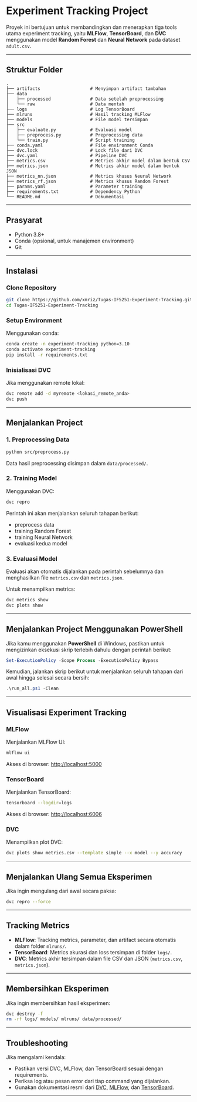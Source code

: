 # Experiment Tracking Project

Proyek ini bertujuan untuk membandingkan dan menerapkan tiga tools utama experiment tracking, yaitu **MLFlow**, **TensorBoard**, dan **DVC** menggunakan model **Random Forest** dan **Neural Network** pada dataset `adult.csv`.

---

## Struktur Folder

```
.
├── artifacts                   # Menyimpan artifact tambahan
├── data
│   ├── processed               # Data setelah preprocessing
│   └── raw                     # Data mentah
├── logs                        # Log TensorBoard
├── mlruns                      # Hasil tracking MLFlow
├── models                      # File model tersimpan
├── src
│   ├── evaluate.py             # Evaluasi model
│   ├── preprocess.py           # Preprocessing data
│   └── train.py                # Script training
├── conda.yaml                  # File environment Conda
├── dvc.lock                    # Lock file dari DVC
├── dvc.yaml                    # Pipeline DVC
├── metrics.csv                 # Metrics akhir model dalam bentuk CSV
├── metrics.json                # Metrics akhir model dalam bentuk JSON
├── metrics_nn.json             # Metrics khusus Neural Network
├── metrics_rf.json             # Metrics khusus Random Forest
├── params.yaml                 # Parameter training
├── requirements.txt            # Dependency Python
└── README.md                   # Dokumentasi
```

---

## Prasyarat

- Python 3.8+
- Conda (opsional, untuk manajemen environment)
- Git

---

## Instalasi

### Clone Repository

```bash
git clone https://github.com/xmriz/Tugas-IF5251-Experiment-Tracking.git
cd Tugas-IF5251-Experiment-Tracking
```

### Setup Environment

Menggunakan conda:

```bash
conda create -n experiment-tracking python=3.10
conda activate experiment-tracking
pip install -r requirements.txt
```

### Inisialisasi DVC

Jika menggunakan remote lokal:

```bash
dvc remote add -d myremote <lokasi_remote_anda>
dvc push
```

---

## Menjalankan Project

### 1. Preprocessing Data

```bash
python src/preprocess.py
```

Data hasil preprocessing disimpan dalam `data/processed/`.

### 2. Training Model

Menggunakan DVC:

```bash
dvc repro
```

Perintah ini akan menjalankan seluruh tahapan berikut:

- preprocess data
- training Random Forest
- training Neural Network
- evaluasi kedua model

### 3. Evaluasi Model

Evaluasi akan otomatis dijalankan pada perintah sebelumnya dan menghasilkan file `metrics.csv` dan `metrics.json`.

Untuk menampilkan metrics:

```bash
dvc metrics show
dvc plots show
```

---

## Menjalankan Project Menggunakan PowerShell

Jika kamu menggunakan **PowerShell** di Windows, pastikan untuk mengizinkan eksekusi skrip terlebih dahulu dengan perintah berikut:

```powershell
Set-ExecutionPolicy -Scope Process -ExecutionPolicy Bypass
```

Kemudian, jalankan skrip berikut untuk menjalankan seluruh tahapan dari awal hingga selesai secara bersih:

```powershell
.\run_all.ps1 -Clean
```

---

## Visualisasi Experiment Tracking

### MLFlow

Menjalankan MLFlow UI:

```bash
mlflow ui
```

Akses di browser: [http://localhost:5000](http://localhost:5000)

### TensorBoard

Menjalankan TensorBoard:

```bash
tensorboard --logdir=logs
```

Akses di browser: [http://localhost:6006](http://localhost:6006)

### DVC

Menampilkan plot DVC:

```bash
dvc plots show metrics.csv --template simple --x model --y accuracy
```

---

## Menjalankan Ulang Semua Eksperimen

Jika ingin mengulang dari awal secara paksa:

```bash
dvc repro --force
```

---

## Tracking Metrics

- **MLFlow**: Tracking metrics, parameter, dan artifact secara otomatis dalam folder `mlruns/`.
- **TensorBoard**: Metrics akurasi dan loss tersimpan di folder `logs/`.
- **DVC**: Metrics akhir tersimpan dalam file CSV dan JSON (`metrics.csv`, `metrics.json`).

---

## Membersihkan Eksperimen

Jika ingin membersihkan hasil eksperimen:

```bash
dvc destroy -f
rm -rf logs/ models/ mlruns/ data/processed/
```

---

## Troubleshooting

Jika mengalami kendala:

- Pastikan versi DVC, MLFlow, dan TensorBoard sesuai dengan requirements.
- Periksa log atau pesan error dari tiap command yang dijalankan.
- Gunakan dokumentasi resmi dari [DVC](https://dvc.org/doc), [MLFlow](https://mlflow.org/docs/latest/index.html), dan [TensorBoard](https://www.tensorflow.org/tensorboard).

---
